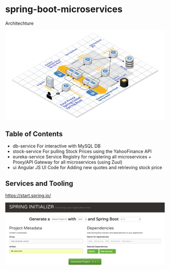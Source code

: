 # spring-boot-microservices
Architechture

![ScreenShot](SpringServices.png "Architechture")

## Table of Contents
* db-service     For interactive with MySQL DB
* stock-service  For pulling Stock Prices using the YahooFinance API
* eureka-service Service Registry for registering all microservices + Proxy/API Gateway for all microservices (using Zuul)
* ui             Angular JS UI Code for Adding new quotes and retrieving stock price

## Services and Tooling

https://start.spring.io/
 
![ScreenShot](SpringInitializer.jpg "Tooling")
